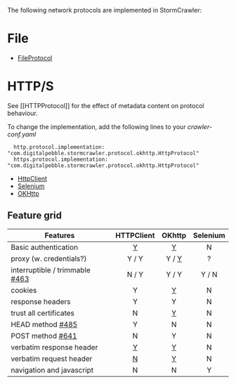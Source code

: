 The following network protocols are implemented in StormCrawler:

# File
* [FileProtocol](https://github.com/DigitalPebble/storm-crawler/blob/master/core/src/main/java/com/digitalpebble/stormcrawler/protocol/file/FileProtocol.java)

# HTTP/S

See [[HTTPProtocol]] for the effect of metadata content on protocol behaviour.

To change the implementation, add the following lines to your _crawler-conf.yaml_

```
  http.protocol.implementation: "com.digitalpebble.stormcrawler.protocol.okhttp.HttpProtocol"
  https.protocol.implementation: "com.digitalpebble.stormcrawler.protocol.okhttp.HttpProtocol"
```

* [HttpClient](https://github.com/DigitalPebble/storm-crawler/blob/master/core/src/main/java/com/digitalpebble/stormcrawler/protocol/httpclient/HttpProtocol.java)
* [Selenium](https://github.com/DigitalPebble/storm-crawler/blob/master/core/src/main/java/com/digitalpebble/stormcrawler/protocol/selenium/SeleniumProtocol.java)
* [OKHttp](https://github.com/DigitalPebble/storm-crawler/blob/master/core/src/main/java/com/digitalpebble/stormcrawler/protocol/okhttp/HttpProtocol.java)

## Feature grid

| Features             | HTTPClient | OKhttp | Selenium |
|----------------------|:----------:|:------:|:--------:|
| Basic authentication |      [Y](https://github.com/DigitalPebble/storm-crawler/pull/589)     |    [Y](https://github.com/DigitalPebble/storm-crawler/issues/792)  |     N    |
| proxy (w. credentials?) |       Y / Y     |  Y / [Y](https://github.com/DigitalPebble/storm-crawler/issues/751)      |      ?    |
| interruptible / trimmable [#463](https://github.com/DigitalPebble/storm-crawler/issues/463)|    N / Y       |   Y / Y    |    Y / N      |
| cookies                   |     Y       |   [Y](https://github.com/DigitalPebble/storm-crawler/issues/632)     |    N      |
| response headers                   |     Y       |   Y     |    N      |
| trust all certificates                  |     N       |   [Y](https://github.com/DigitalPebble/storm-crawler/issues/615)      |    N      |
| HEAD method [#485](https://github.com/DigitalPebble/storm-crawler/issues/485)|     Y       |   N     |    N      |
| POST method [#641](https://github.com/DigitalPebble/storm-crawler/issues/641)|     N       |   Y     |    N      |
| verbatim response header |  [Y](https://github.com/DigitalPebble/storm-crawler/issues/317)     |   [Y](https://github.com/DigitalPebble/storm-crawler/issues/506)    |    N      |
| verbatim request header |  [N](https://github.com/DigitalPebble/storm-crawler/issues/317)     |    [Y](https://github.com/DigitalPebble/storm-crawler/issues/506)    |    N      |
| navigation and javascript | N | N | Y |